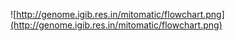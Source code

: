 ![http://genome.igib.res.in/mitomatic/flowchart.png](http://genome.igib.res.in/mitomatic/flowchart.png)